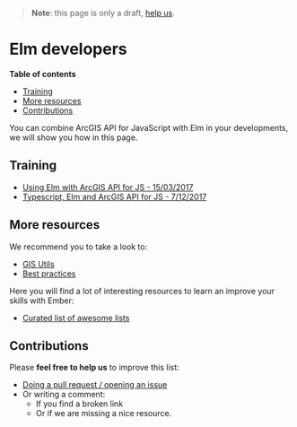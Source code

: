 > **Note**: this page is only a draft, [help us](#contributions).

# Elm developers
<!-- START doctoc generated TOC please keep comment here to allow auto update -->
<!-- DON'T EDIT THIS SECTION, INSTEAD RE-RUN doctoc TO UPDATE -->
**Table of contents**

- [Training](#training)
- [More resources](#more-resources)
- [Contributions](#contributions)

<!-- END doctoc generated TOC please keep comment here to allow auto update -->

You can combine ArcGIS API for JavaScript with Elm in your developments,
we will show you how in this page.

## Training
* [Using Elm with ArcGIS API for JS - 15/03/2017](http://odoe.net/blog/using-elm-arcgis-api-javascript/)
* [Typescript, Elm and ArcGIS API for JS - 7/12/2017](http://odoe.net/blog/typescript-elm-and-arcgis-api-for-javascript/)

## More resources
We recommend you to take a look to:
* [GIS Utils](../../../gis/utils/README.md)
* [Best practices](../../best-practices/README.md)

Here you will find a lot of interesting resources to learn an improve your skills
with Ember:
* [Curated list of awesome lists](https://github.com/sindresorhus/awesome)

## Contributions
Please **feel free to help us** to improve this list:

* [Doing a pull request / opening an issue](https://github.com/hhkaos/awesome-arcgis#contributions)
* Or writing a comment:
  * If you find a broken link
  * Or if we are missing a nice resource.
